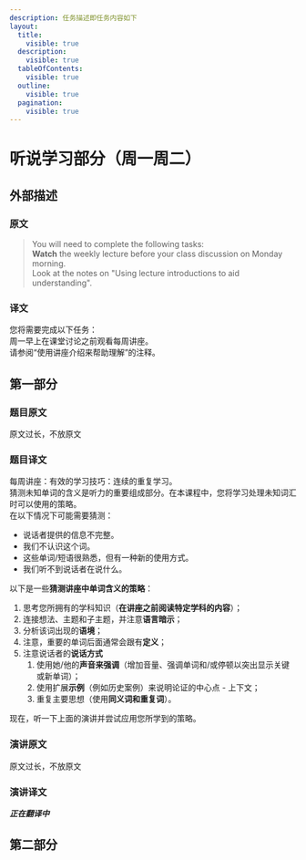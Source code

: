 ```yaml
---
description: 任务描述即任务内容如下
layout:
  title:
    visible: true
  description:
    visible: true
  tableOfContents:
    visible: true
  outline:
    visible: true
  pagination:
    visible: true
---
```


# 听说学习部分（周一周二）

## 外部描述

### 原文

> You will need to complete the following tasks:\
> **Watch** the weekly lecture before your class discussion on Monday morning.\
> Look at the notes on "Using lecture introductions to aid understanding".

### 译文

您将需要完成以下任务： \
周一早上在课堂讨论之前观看每周讲座。 \
请参阅“使用讲座介绍来帮助理解”的注释。

## 第一部分

### 题目原文

原文过长，不放原文

### 题目译文

每周讲座：有效的学习技巧：连续的重复学习。\
猜测未知单词的含义是听力的重要组成部分。在本课程中，您将学习处理未知词汇时可以使用的策略。\
在以下情况下可能需要猜测：

* 说话者提供的信息不完整。
* 我们不认识这个词。
* 这些单词/短语很熟悉，但有一种新的使用方式。
* 我们听不到说话者在说什么。

以下是一些**猜测讲座中单词含义的策略**：

1. 思考您所拥有的学科知识（**在讲座之前阅读特定学科的内容**）；
2. 连接想法、主题和子主题，并注意**语言暗示**；
3. 分析该词出现的**语境**；
4. 注意，重要的单词后面通常会跟有**定义**；
5. 注意说话者的**说话方式**
   1. 使用她/他的**声音来强调**（增加音量、强调单词和/或停顿以突出显示关键或新单词）；
   2. 使用扩展**示例**（例如历史案例）来说明论证的中心点 - 上下文；
   3. 重复主要思想（使用**同义词和重复词**）。

现在，听一下上面的演讲并尝试应用您所学到的策略。

### 演讲原文

原文过长，不放原文

### 演讲译文

_**正在翻译中**_

## 第二部分

